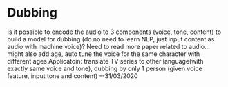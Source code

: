 # Dubbing
Is it possible to encode the audio to 3 components (voice, tone, content) to build a model for dubbing (do no need to learn NLP, just input content as audio with machine voice)?
Need to read more paper related to audio...
might also add age, auto tune the voice for the same character with different ages
Applicatoin: translate TV series to other language(with exactly same voice and tone), dubbing by only 1 person (given voice feature, input tone and content)
--31/03/2020